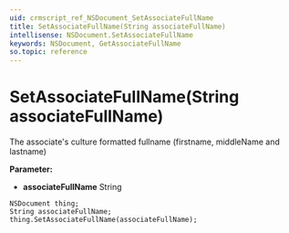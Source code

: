 ```yaml
---
uid: crmscript_ref_NSDocument_SetAssociateFullName
title: SetAssociateFullName(String associateFullName)
intellisense: NSDocument.SetAssociateFullName
keywords: NSDocument, GetAssociateFullName
so.topic: reference
---
```


# SetAssociateFullName(String associateFullName)

The associate's culture formatted fullname (firstname, middleName and lastname)

**Parameter:** 
 - **associateFullName** String

```crmscript
NSDocument thing;
String associateFullName;
thing.SetAssociateFullName(associateFullName);
```

